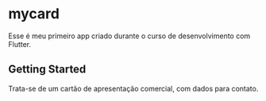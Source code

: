 # mycard

Esse é meu primeiro app criado durante o curso de desenvolvimento com Flutter.

## Getting Started

Trata-se de um cartão de apresentação comercial, com dados para contato.
